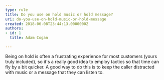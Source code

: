 ```yaml
---
type: rule
title: Do you use on hold music or hold message?
uri: do-you-use-on-hold-music-or-hold-message
created: 2018-06-08T23:44:13.0000000Z
authors:
- id: 1
  title: Adam Cogan

---
```


 Being on hold is often a frustrating experience for most customers (yours truly included), so it's a really good idea to employ tactics so that time can fly by a bit quicker. A good way to do this is to keep the caller distracted with music or a message that they can listen to.​
 
